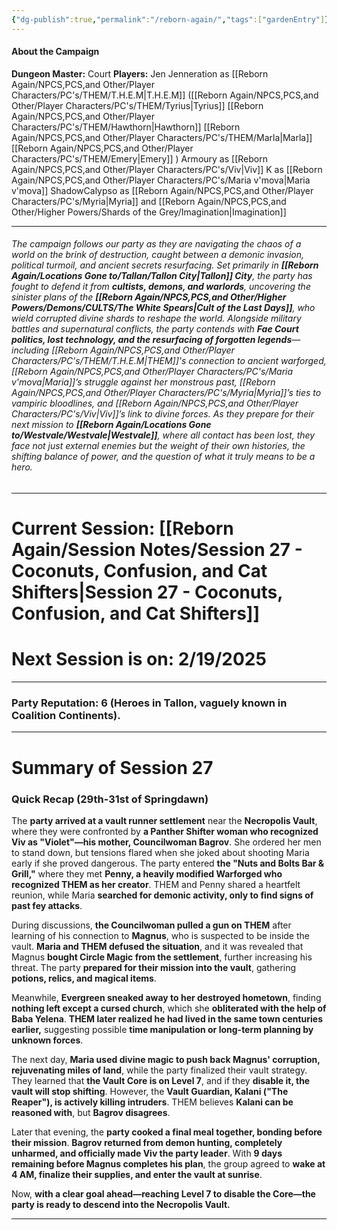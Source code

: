```yaml
---
{"dg-publish":true,"permalink":"/reborn-again/","tags":["gardenEntry"]}
---
```




#### About the Campaign
**Dungeon Master:** Court
**Players:**
	Jen Jenneration as [[Reborn Again/NPCS,PCS,and Other/Player Characters/PC's/THEM/T.H.E.M\|T.H.E.M]] ([[Reborn Again/NPCS,PCS,and Other/Player Characters/PC's/THEM/Tyrius\|Tyrius]] [[Reborn Again/NPCS,PCS,and Other/Player Characters/PC's/THEM/Hawthorn\|Hawthorn]] [[Reborn Again/NPCS,PCS,and Other/Player Characters/PC's/THEM/Marla\|Marla]] [[Reborn Again/NPCS,PCS,and Other/Player Characters/PC's/THEM/Emery\|Emery]] )
	Armoury as [[Reborn Again/NPCS,PCS,and Other/Player Characters/PC's/Viv\|Viv]]
	K as [[Reborn Again/NPCS,PCS,and Other/Player Characters/PC's/Maria v'mova\|Maria v'mova]]
	ShadowCalypso as [[Reborn Again/NPCS,PCS,and Other/Player Characters/PC's/Myria\|Myria]] and [[Reborn Again/NPCS,PCS,and Other/Higher Powers/Shards of the Grey/Imagination\|Imagination]]

---

###### The campaign follows our party as they are  navigating the chaos of a world on the brink of destruction, caught between a demonic invasion, political turmoil, and ancient secrets resurfacing. Set primarily in **[[Reborn Again/Locations Gone to/Tallan/Tallon City\|Tallon]] City**, the party has fought to defend it from **cultists, demons, and warlords**, uncovering the sinister plans of the **[[Reborn Again/NPCS,PCS,and Other/Higher Powers/Demons/CULTS/The White Spears\|Cult of the Last Days]]**, who wield corrupted divine shards to reshape the world. Alongside military battles and supernatural conflicts, the party contends with **Fae Court politics, lost technology, and the resurfacing of forgotten legends**—including [[Reborn Again/NPCS,PCS,and Other/Player Characters/PC's/THEM/T.H.E.M\|THEM]]'s connection to ancient warforged, [[Reborn Again/NPCS,PCS,and Other/Player Characters/PC's/Maria v'mova\|Maria]]’s struggle against her monstrous past, [[Reborn Again/NPCS,PCS,and Other/Player Characters/PC's/Myria\|Myria]]’s ties to vampiric bloodlines, and [[Reborn Again/NPCS,PCS,and Other/Player Characters/PC's/Viv\|Viv]]’s link to divine forces. As they prepare for their next mission to **[[Reborn Again/Locations Gone to/Westvale/Westvale\|Westvale]]**, where all contact has been lost, they face not just external enemies but the weight of their own histories, the shifting balance of power, and the question of what it truly means to be a hero.

---
# **Current Session:** [[Reborn Again/Session Notes/Session 27 - Coconuts, Confusion, and Cat Shifters\|Session 27 - Coconuts, Confusion, and Cat Shifters]]
# Next Session is on: **2/19/2025**


---

### **Party Reputation: 6** (Heroes in **Tallon**, vaguely known in **Coalition Continents**).

---

# Summary of Session 27
### **Quick Recap (29th-31st of Springdawn)**

The **party arrived at a vault runner settlement** near the **Necropolis Vault**, where they were confronted by **a Panther Shifter woman who recognized Viv as "Violet"—his mother, Councilwoman Bagrov**. She ordered her men to stand down, but tensions flared when she joked about shooting Maria early if she proved dangerous. The party entered **the "Nuts and Bolts Bar & Grill,"** where they met **Penny, a heavily modified Warforged who recognized THEM as her creator**. THEM and Penny shared a heartfelt reunion, while Maria **searched for demonic activity, only to find signs of past fey attacks**.

During discussions, **the Councilwoman pulled a gun on THEM** after learning of his connection to **Magnus**, who is suspected to be inside the vault. **Maria and THEM defused the situation**, and it was revealed that Magnus **bought Circle Magic from the settlement**, further increasing his threat. The party **prepared for their mission into the vault**, gathering **potions, relics, and magical items**.

Meanwhile, **Evergreen sneaked away to her destroyed hometown**, finding **nothing left except a cursed church**, which she **obliterated with the help of Baba Yelena**. **THEM later realized he had lived in the same town centuries earlier,** suggesting possible **time manipulation or long-term planning by unknown forces**.

The next day, **Maria used divine magic to push back Magnus' corruption, rejuvenating miles of land**, while the party finalized their vault strategy. They learned that **the Vault Core is on Level 7**, and if they **disable it, the vault will stop shifting**. However, the **Vault Guardian, Kalani ("The Reaper"), is actively killing intruders**. THEM believes **Kalani can be reasoned with**, but **Bagrov disagrees**.

Later that evening, the **party cooked a final meal together, bonding before their mission**. **Bagrov returned from demon hunting, completely unharmed, and officially made Viv the party leader**. With **9 days remaining before Magnus completes his plan**, the group agreed to **wake at 4 AM, finalize their supplies, and enter the vault at sunrise**.

Now, **with a clear goal ahead—reaching Level 7 to disable the Core—the party is ready to descend into the Necropolis Vault.**

---
